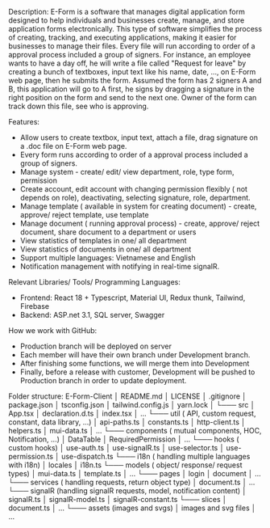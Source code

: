 Description:
E-Form is a software that manages digital application form designed to help individuals and businesses create, manage, and store application forms electronically. 
This type of software simplifies the process of creating, tracking, and executing applications, making it easier for businesses to manage their files. 
Every file will run according to order of a approval process included a group of signers. For instance, an employee wants to have a day off, he will write a file called "Request for leave" 
by creating a bunch of textboxes, input text like his name, date, ..., on E-Form web page, then he submits the form. Assumed the form has 2 signers A and B, this application will go to A first, 
he signs by dragging a signature in the right position on the form and send to the next one. Owner of the form can track down this file, see who is approving.

Features:
- Allow users to create textbox, input text, attach a file, drag signature on a .doc file on E-Form web page.
- Every form runs according to order of a approval process included a group of signers.
- Manage system - create/ edit/ view department, role, type form, permission
- Create account, edit account with changing permission flexibly ( not depends on role), deactivating, selecting signature, role, department.
- Manage template ( available in system for creating document) - create, approve/ reject template, use template
- Manage document ( running approval process) - create, approve/ reject document, share document to a department or users
- View statistics of templates in one/ all department
- View statistics of documents in one/ all department
- Support multiple languages: Vietnamese and English
- Notification management with notifying in real-time signalR.

Relevant Libraries/ Tools/ Programming Languages:
- Frontend: React 18 + Typescript, Material UI, Redux thunk, Tailwind, Firebase
- Backend: ASP.net 3.1, SQL server, Swagger

How we work with GitHub:
- Production branch will be deployed on server
- Each member will have their own branch under Development branch.
- After finishing some functions, we will merge them into Development
- Finally, before a release with customer, Development will be pushed to Production branch in order to update deployment.

Folder structure:
E-Form-Client
│   README.md
│   LICENSE
│   .gitignore
│   package.json
│   tsconfig.json
│   tailwind.config.js
│   yarn.lock
│
└─── src
   │    App.tsx
   │    declaration.d.ts
   │    index.tsx
   │    ...
   └─── util ( API, custom request, constant, data library, ...)
   │    api-paths.ts
   │    constants.ts
   │    http-client.ts
   │    helpers.ts
   │    mui-data.ts
   │    ...
   └─── components ( mutual components, HOC, Notification, ...)
   │    DataTable
   │    RequiredPermission
   │    ...
   └─── hooks ( custom hooks)
   │    use-auth.ts
   │    use-signalR.ts
   │    use-selector.ts
   │    use-permission.ts
   │    use-dispatch.ts
   └─── i18n ( handling multiple languages with i18n) 
   │    locales
   │    i18n.ts
   └─── models ( object/ response/ request types)
   │    mui-data.ts
   │    template.ts
   │    ...
   └─── pages
   │    login
   │    document
   │    ...
   └─── services ( handling requests, return object type)
   │    document.ts
   │    ...
   └─── signalR (handling signalR requests, model, notification content)
   │    signalR.ts
   │    signalR-model.ts
   │    signalR-constant.ts
   └─── slices
   │    document.ts
   │    ...
   └─── assets (images and svgs)
   │    images and svg files
   │    ...



